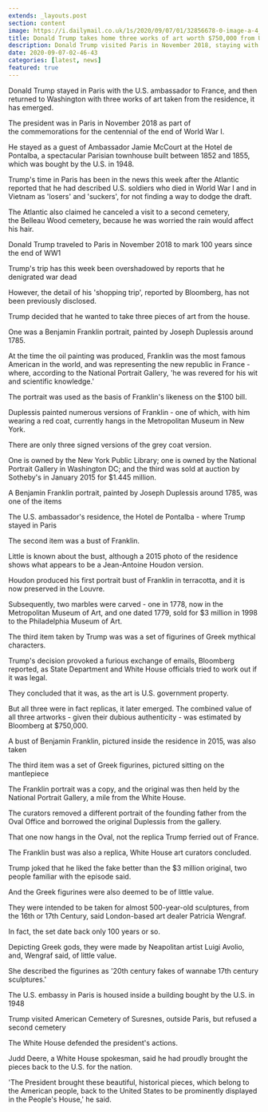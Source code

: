 ```yaml
---
extends: _layouts.post
section: content
image: https://i.dailymail.co.uk/1s/2020/09/07/01/32856678-0-image-a-4_1599439044698.jpg 
title: Donald Trump takes home three works of art worth $750,000 from US ambassadors residence in Paris 
description: Donald Trump visited Paris in November 2018, staying with the U.S. ambassador to France. While there the president took a shine to three works of art and ordered that they return with him to Washington. 
date: 2020-09-07-02-46-43 
categories: [latest, news] 
featured: true 
--- 
```

Donald Trump stayed in Paris with the U.S. ambassador to France, and then returned to Washington with three works of art taken from the residence, it has emerged.

The president was in Paris in November 2018 as part of the commemorations for the centennial of the end of World War I.

He stayed as a guest of Ambassador Jamie McCourt at the Hotel de Pontalba, a spectacular Parisian townhouse built between 1852 and 1855, which was bought by the U.S. in 1948.

Trump's time in Paris has been in the news this week after the Atlantic reported that he had described U.S. soldiers who died in World War I and in Vietnam as 'losers' and 'suckers', for not finding a way to dodge the draft.

The Atlantic also claimed he canceled a visit to a second cemetery, the Belleau Wood cemetery, because he was worried the rain would affect his hair. 

Donald Trump traveled to Paris in November 2018 to mark 100 years since the end of WW1

Trump's trip has this week been overshadowed by reports that he denigrated war dead

However, the detail of his 'shopping trip', reported by Bloomberg, has not been previously disclosed.

Trump decided that he wanted to take three pieces of art from the house.

One was a Benjamin Franklin portrait, painted by Joseph Duplessis around 1785.

At the time the oil painting was produced, Franklin was the most famous American in the world, and was representing the new republic in France - where, according to the National Portrait Gallery, 'he was revered for his wit and scientific knowledge.' 

The portrait was used as the basis of Franklin's likeness on the $100 bill. 

Duplessis painted numerous versions of Franklin - one of which, with him wearing a red coat, currently hangs in the Metropolitan Museum in New York. 

There are only three signed versions of the grey coat version.

One is owned by the New York Public Library; one is owned by the National Portrait Gallery in Washington DC; and the third was sold at auction by Sotheby's in January 2015 for $1.445 million. 

A Benjamin Franklin portrait, painted by Joseph Duplessis around 1785, was one of the items

The U.S. ambassador's residence, the Hotel de Pontalba - where Trump stayed in Paris

The second item was a bust of Franklin.

Little is known about the bust, although a 2015 photo of the residence shows what appears to be a Jean-Antoine Houdon version. 

Houdon produced his first portrait bust of Franklin in terracotta, and it is now preserved in the Louvre. 

Subsequently, two marbles were carved - one in 1778, now in the Metropolitan Museum of Art, and one dated 1779, sold for $3 million in 1998 to the Philadelphia Museum of Art. 

The third item taken by Trump was was a set of figurines of Greek mythical characters. 

Trump's decision provoked a furious exchange of emails, Bloomberg reported, as State Department and White House officials tried to work out if it was legal.

They concluded that it was, as the art is U.S. government property. 

But all three were in fact replicas, it later emerged. The combined value of all three artworks - given their dubious authenticity - was estimated by Bloomberg at $750,000.

A bust of Benjamin Franklin, pictured inside the residence in 2015, was also taken

The third item was a set of Greek figurines, pictured sitting on the mantlepiece

The Franklin portrait was a copy, and the original was then held by the National Portrait Gallery, a mile from the White House.

The curators removed a different portrait of the founding father from the Oval Office and borrowed the original Duplessis from the gallery. 

That one now hangs in the Oval, not the replica Trump ferried out of France.

The Franklin bust was also a replica, White House art curators concluded.

Trump joked that he liked the fake better than the $3 million original, two people familiar with the episode said. 

And the Greek figurines were also deemed to be of little value.

They were intended to be taken for almost 500-year-old sculptures, from the 16th or 17th Century, said London-based art dealer Patricia Wengraf.

In fact, the set date back only 100 years or so.

Depicting Greek gods, they were made by Neapolitan artist Luigi Avolio, and, Wengraf said, of little value.

She described the figurines as '20th century fakes of wannabe 17th century sculptures.'

The U.S. embassy in Paris is housed inside a building bought by the U.S. in 1948

Trump visited American Cemetery of Suresnes, outside Paris, but refused a second cemetery

The White House defended the president's actions.

Judd Deere, a White House spokesman, said he had proudly brought the pieces back to the U.S. for the nation. 

'The President brought these beautiful, historical pieces, which belong to the American people, back to the United States to be prominently displayed in the People's House,' he said.

